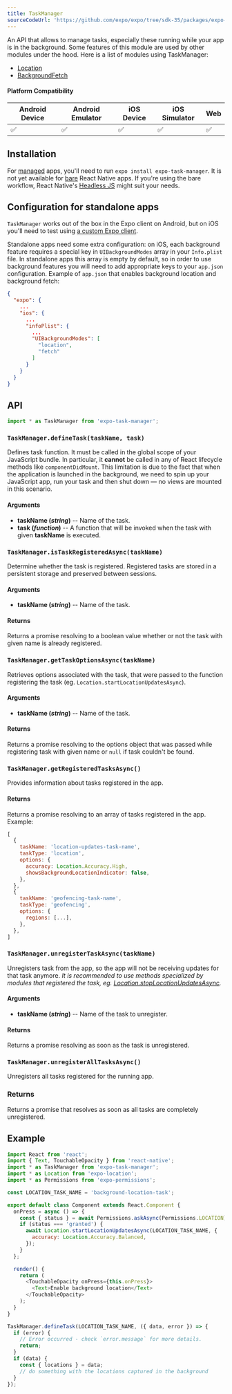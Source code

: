 ```yaml
---
title: TaskManager
sourceCodeUrl: 'https://github.com/expo/expo/tree/sdk-35/packages/expo-task-manager'
---
```


An API that allows to manage tasks, especially these running while your app is in the background.
Some features of this module are used by other modules under the hood. Here is a list of modules using TaskManager:

- [Location](../location)
- [BackgroundFetch](../background-fetch)

#### Platform Compatibility

| Android Device | Android Emulator | iOS Device | iOS Simulator | Web |
| -------------- | ---------------- | ---------- | ------------- | --- |
| ✅             | ✅               | ✅         | ✅            | ✅  |

## Installation

For [managed](../../introduction/managed-vs-bare/#managed-workflow) apps, you'll need to run `expo install expo-task-manager`. It is not yet available for [bare](../../introduction/managed-vs-bare/#bare-workflow) React Native apps. If you're using the bare workflow, React Native's [Headless JS](https://facebook.github.io/react-native/docs/headless-js-android) might suit your needs.

## Configuration for standalone apps

`TaskManager` works out of the box in the Expo client on Android, but on iOS you'll need to test using [a custom Expo client](../../guides/adhoc-builds/).

Standalone apps need some extra configuration: on iOS, each background feature requires a special key in `UIBackgroundModes` array in your `Info.plist` file. In standalone apps this array is empty by default, so in order to use background features you will need to add appropriate keys to your `app.json` configuration.
Example of `app.json` that enables background location and background fetch:

```json
{
  "expo": {
    ...
    "ios": {
      ...
      "infoPlist": {
        ...
        "UIBackgroundModes": [
          "location",
          "fetch"
        ]
      }
    }
  }
}
```

## API

```js
import * as TaskManager from 'expo-task-manager';
```

### `TaskManager.defineTask(taskName, task)`

Defines task function.
It must be called in the global scope of your JavaScript bundle. In particular, it **cannot** be called in any of React lifecycle methods like `componentDidMount`.
This limitation is due to the fact that when the application is launched in the background, we need to spin up your JavaScript app, run your task and then shut down — no views are mounted in this scenario.

#### Arguments

- **taskName (_string_)** -- Name of the task.
- **task (_function_)** -- A function that will be invoked when the task with given **taskName** is executed.

### `TaskManager.isTaskRegisteredAsync(taskName)`

Determine whether the task is registered. Registered tasks are stored in a persistent storage and preserved between sessions.

#### Arguments

- **taskName (_string_)** -- Name of the task.

#### Returns

Returns a promise resolving to a boolean value whether or not the task with given name is already registered.

### `TaskManager.getTaskOptionsAsync(taskName)`

Retrieves options associated with the task, that were passed to the function registering the task (eg. `Location.startLocationUpdatesAsync`).

#### Arguments

- **taskName (_string_)** -- Name of the task.

#### Returns

Returns a promise resolving to the options object that was passed while registering task with given name or `null` if task couldn't be found.

### `TaskManager.getRegisteredTasksAsync()`

Provides information about tasks registered in the app.

#### Returns

Returns a promise resolving to an array of tasks registered in the app.
Example:

```javascript
[
  {
    taskName: 'location-updates-task-name',
    taskType: 'location',
    options: {
      accuracy: Location.Accuracy.High,
      showsBackgroundLocationIndicator: false,
    },
  },
  {
    taskName: 'geofencing-task-name',
    taskType: 'geofencing',
    options: {
      regions: [...],
    },
  },
]
```

### `TaskManager.unregisterTaskAsync(taskName)`

Unregisters task from the app, so the app will not be receiving updates for that task anymore.
_It is recommended to use methods specialized by modules that registered the task, eg. [Location.stopLocationUpdatesAsync](../location#expolocationstoplocationupdatesasynctaskname)._

#### Arguments

- **taskName (_string_)** -- Name of the task to unregister.

#### Returns

Returns a promise resolving as soon as the task is unregistered.

### `TaskManager.unregisterAllTasksAsync()`

Unregisters all tasks registered for the running app.

### Returns

Returns a promise that resolves as soon as all tasks are completely unregistered.

## Example

```javascript
import React from 'react';
import { Text, TouchableOpacity } from 'react-native';
import * as TaskManager from 'expo-task-manager';
import * as Location from 'expo-location';
import * as Permissions from 'expo-permissions';

const LOCATION_TASK_NAME = 'background-location-task';

export default class Component extends React.Component {
  onPress = async () => {
    const { status } = await Permissions.askAsync(Permissions.LOCATION);
    if (status === 'granted') {
      await Location.startLocationUpdatesAsync(LOCATION_TASK_NAME, {
        accuracy: Location.Accuracy.Balanced,
      });
    }
  };

  render() {
    return (
      <TouchableOpacity onPress={this.onPress}>
        <Text>Enable background location</Text>
      </TouchableOpacity>
    );
  }
}

TaskManager.defineTask(LOCATION_TASK_NAME, ({ data, error }) => {
  if (error) {
    // Error occurred - check `error.message` for more details.
    return;
  }
  if (data) {
    const { locations } = data;
    // do something with the locations captured in the background
  }
});
```
